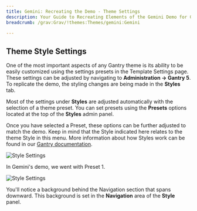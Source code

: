 ```yaml
---
title: Gemini: Recreating the Demo - Theme Settings
description: Your Guide to Recreating Elements of the Gemini Demo for Grav
breadcrumb: /grav:Grav/!themes:Themes/gemini:Gemini

---
```


Theme Style Settings
-----

One of the most important aspects of any Gantry theme is its ability to be easily customized using the settings presets in the Template Settings page. These settings can be adjusted by navigating to **Administration -> Gantry 5**. To replicate the demo, the styling changes are being made in the **Styles** tab.

Most of the settings under **Styles** are adjusted automatically with the selection of a theme preset. You can set presets using the **Presets** options located at the top of the **Styles** admin panel.

Once you have selected a Preset, these options can be further adjusted to match the demo. Keep in mind that the Style indicated here relates to the theme Style in this menu. More information about how Styles work can be found in our [Gantry documentation](http://docs.gantry.org/gantry5/configure/styles).

![Style Settings](assets/style_1.jpeg)

In Gemini's demo, we went with Preset 1. 

![Style Settings](assets/style_2.jpeg)

You'll notice a background behind the Navigation section that spans downward. This background is set in the **Navigation** area of the **Style** panel.
